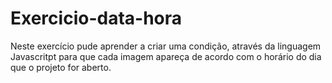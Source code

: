 # Exercicio-data-hora
Neste exercício pude aprender a criar uma condição, através da linguagem Javascritpt para que cada imagem apareça de acordo com o  horário do dia que
o projeto for aberto.
